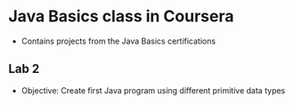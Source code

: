 # Java Basics class in Coursera
* Contains projects from the Java Basics certifications 

## Lab 2
* Objective: Create first Java program using different primitive data types